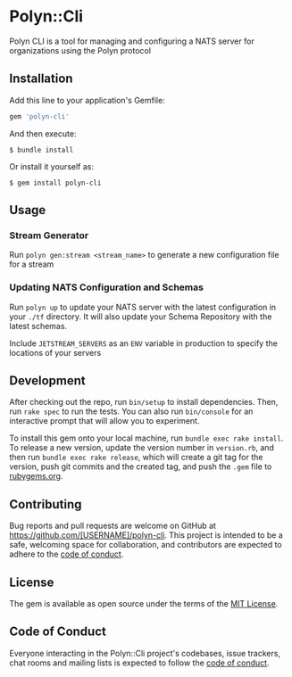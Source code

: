 # Polyn::Cli

Polyn CLI is a tool for managing and configuring a NATS server for organizations using the Polyn protocol

## Installation

Add this line to your application's Gemfile:

```ruby
gem 'polyn-cli'
```

And then execute:

    $ bundle install

Or install it yourself as:

    $ gem install polyn-cli

## Usage

### Stream Generator

Run `polyn gen:stream <stream_name>` to generate a new configuration file for a stream

### Updating NATS Configuration and Schemas

Run `polyn up` to update your NATS server with the latest configuration in your `./tf` directory. It will also update your Schema Repository with the latest schemas.

Include `JETSTREAM_SERVERS` as an `ENV` variable in production to specify the locations of your servers

## Development

After checking out the repo, run `bin/setup` to install dependencies. Then, run `rake spec` to run the tests. You can also run `bin/console` for an interactive prompt that will allow you to experiment.

To install this gem onto your local machine, run `bundle exec rake install`. To release a new version, update the version number in `version.rb`, and then run `bundle exec rake release`, which will create a git tag for the version, push git commits and the created tag, and push the `.gem` file to [rubygems.org](https://rubygems.org).

## Contributing

Bug reports and pull requests are welcome on GitHub at https://github.com/[USERNAME]/polyn-cli. This project is intended to be a safe, welcoming space for collaboration, and contributors are expected to adhere to the [code of conduct](https://github.com/[USERNAME]/polyn-cli/blob/master/CODE_OF_CONDUCT.md).

## License

The gem is available as open source under the terms of the [MIT License](https://opensource.org/licenses/MIT).

## Code of Conduct

Everyone interacting in the Polyn::Cli project's codebases, issue trackers, chat rooms and mailing lists is expected to follow the [code of conduct](https://github.com/[USERNAME]/polyn-cli/blob/master/CODE_OF_CONDUCT.md).
